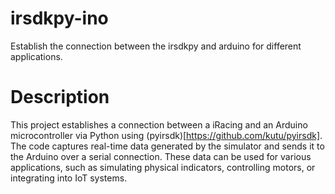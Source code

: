 # irsdkpy-ino
Establish the connection between the irsdkpy and arduino for different applications.

# Description
This project establishes a connection between a iRacing and an Arduino microcontroller via Python using (pyirsdk)[https://github.com/kutu/pyirsdk]. The code captures real-time data generated by the simulator and sends it to the Arduino over a serial connection. These data can be used for various applications, such as simulating physical indicators, controlling motors, or integrating into IoT systems.
